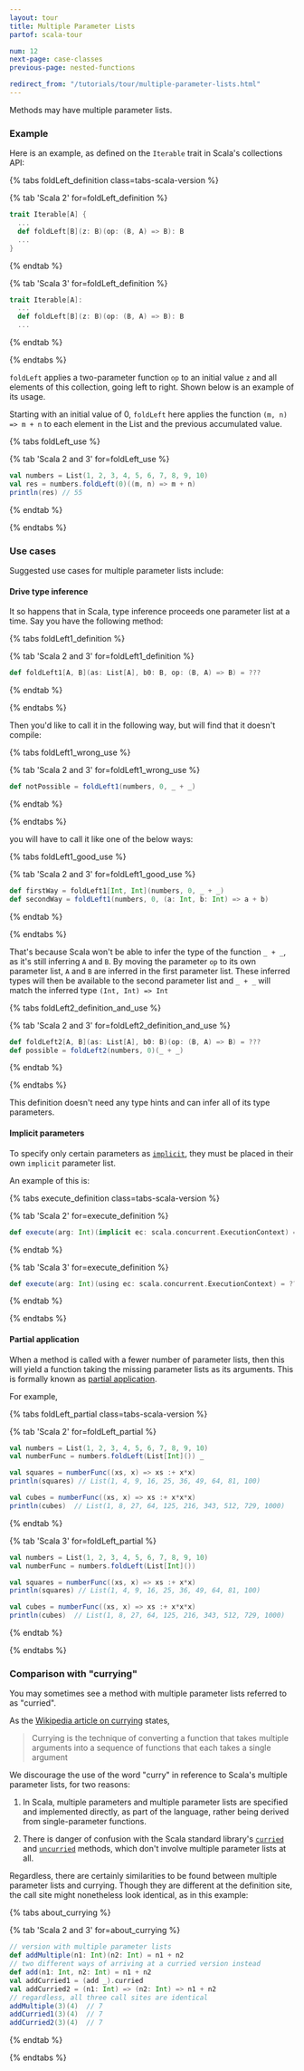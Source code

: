 ```yaml
---
layout: tour
title: Multiple Parameter Lists
partof: scala-tour

num: 12
next-page: case-classes
previous-page: nested-functions

redirect_from: "/tutorials/tour/multiple-parameter-lists.html"
---
```


Methods may have multiple parameter lists.

### Example

Here is an example, as defined on the `Iterable` trait in Scala's collections API:

{% tabs foldLeft_definition class=tabs-scala-version %}

{% tab 'Scala 2' for=foldLeft_definition %}
```scala
trait Iterable[A] {
  ...
  def foldLeft[B](z: B)(op: (B, A) => B): B
  ...
}
```
{% endtab %}

{% tab 'Scala 3' for=foldLeft_definition %}
```scala
trait Iterable[A]:
  ...
  def foldLeft[B](z: B)(op: (B, A) => B): B
  ...
```
{% endtab %}

{% endtabs %}

`foldLeft` applies a two-parameter function `op` to an initial value `z` and all elements of this collection, going left to right. Shown below is an example of its usage.

Starting with an initial value of 0, `foldLeft` here applies the function `(m, n) => m + n` to each element in the List and the previous accumulated value.

{% tabs foldLeft_use %}

{% tab 'Scala 2 and 3' for=foldLeft_use %}
```scala mdoc
val numbers = List(1, 2, 3, 4, 5, 6, 7, 8, 9, 10)
val res = numbers.foldLeft(0)((m, n) => m + n)
println(res) // 55
```
{% endtab %}

{% endtabs %}

### Use cases

Suggested use cases for multiple parameter lists include:

#### Drive type inference

It so happens that in Scala, type inference proceeds one parameter list at a time.
Say you have the following method:

{% tabs foldLeft1_definition %}

{% tab 'Scala 2 and 3' for=foldLeft1_definition %}
```scala mdoc
def foldLeft1[A, B](as: List[A], b0: B, op: (B, A) => B) = ???
```
{% endtab %}

{% endtabs %}

Then you'd like to call it in the following way, but will find that it doesn't compile:

{% tabs foldLeft1_wrong_use %}

{% tab 'Scala 2 and 3' for=foldLeft1_wrong_use %}
```scala mdoc:fail
def notPossible = foldLeft1(numbers, 0, _ + _)
```
{% endtab %}

{% endtabs %}

you will have to call it like one of the below ways:

{% tabs foldLeft1_good_use %}

{% tab 'Scala 2 and 3' for=foldLeft1_good_use %}
```scala mdoc
def firstWay = foldLeft1[Int, Int](numbers, 0, _ + _)
def secondWay = foldLeft1(numbers, 0, (a: Int, b: Int) => a + b)
```
{% endtab %}

{% endtabs %}

That's because Scala won't be able to infer the type of the function `_ + _`, as it's still inferring `A` and `B`. By moving the parameter `op` to its own parameter list, `A` and `B` are inferred in the first parameter list. These inferred types will then be available to the second parameter list and `_ + _` will match the inferred type `(Int, Int) => Int`

{% tabs foldLeft2_definition_and_use %}

{% tab 'Scala 2 and 3' for=foldLeft2_definition_and_use %}
```scala mdoc
def foldLeft2[A, B](as: List[A], b0: B)(op: (B, A) => B) = ???
def possible = foldLeft2(numbers, 0)(_ + _)
```
{% endtab %}

{% endtabs %}

This definition doesn't need any type hints and can infer all of its type parameters.


#### Implicit parameters

To specify only certain parameters as [`implicit`](https://docs.scala-lang.org/tour/implicit-parameters.html), they must be placed in their own `implicit` parameter list.

An example of this is:

{% tabs execute_definition class=tabs-scala-version %}

{% tab 'Scala 2' for=execute_definition %}
```scala mdoc
def execute(arg: Int)(implicit ec: scala.concurrent.ExecutionContext) = ???
```
{% endtab %}

{% tab 'Scala 3' for=execute_definition %}
```scala
def execute(arg: Int)(using ec: scala.concurrent.ExecutionContext) = ???
```
{% endtab %}

{% endtabs %}

#### Partial application

When a method is called with a fewer number of parameter lists, then this will yield a function taking the missing parameter lists as its arguments. This is formally known as [partial application](https://en.wikipedia.org/wiki/Partial_application).

For example,

{% tabs foldLeft_partial class=tabs-scala-version %}

{% tab 'Scala 2' for=foldLeft_partial %}
```scala mdoc:nest
val numbers = List(1, 2, 3, 4, 5, 6, 7, 8, 9, 10)
val numberFunc = numbers.foldLeft(List[Int]()) _

val squares = numberFunc((xs, x) => xs :+ x*x)
println(squares) // List(1, 4, 9, 16, 25, 36, 49, 64, 81, 100)

val cubes = numberFunc((xs, x) => xs :+ x*x*x)
println(cubes)  // List(1, 8, 27, 64, 125, 216, 343, 512, 729, 1000)
```
{% endtab %}

{% tab 'Scala 3' for=foldLeft_partial %}
```scala
val numbers = List(1, 2, 3, 4, 5, 6, 7, 8, 9, 10)
val numberFunc = numbers.foldLeft(List[Int]())

val squares = numberFunc((xs, x) => xs :+ x*x)
println(squares) // List(1, 4, 9, 16, 25, 36, 49, 64, 81, 100)

val cubes = numberFunc((xs, x) => xs :+ x*x*x)
println(cubes)  // List(1, 8, 27, 64, 125, 216, 343, 512, 729, 1000)
```
{% endtab %}

{% endtabs %}

### Comparison with "currying"

You may sometimes see a method with multiple parameter lists referred to as "curried".

As the [Wikipedia article on currying](https://en.wikipedia.org/wiki/Currying) states,

> Currying is the technique of converting a function that takes
> multiple arguments into a sequence of functions that each takes a
> single argument

We discourage the use of the word "curry" in reference to Scala's multiple parameter lists, for two reasons:

1) In Scala, multiple parameters and multiple parameter lists are
specified and implemented directly, as part of the language, rather
being derived from single-parameter functions.

2) There is danger of confusion with the Scala standard library's
[`curried`](https://www.scala-lang.org/api/current/scala/Function2.html#curried:T1=%3E(T2=%3ER))
and [`uncurried`](https://www.scala-lang.org/api/current/scala/Function$.html#uncurried[T1,T2,R](f:T1=%3E(T2=%3ER)):(T1,T2)=%3ER) methods, which don't involve multiple parameter lists at all.

Regardless, there are certainly similarities to be found between
multiple parameter lists and currying. Though they are different at
the definition site, the call site might nonetheless look identical,
as in this example:

{% tabs about_currying %}

{% tab 'Scala 2 and 3' for=about_currying %}
```scala mdoc
// version with multiple parameter lists
def addMultiple(n1: Int)(n2: Int) = n1 + n2
// two different ways of arriving at a curried version instead
def add(n1: Int, n2: Int) = n1 + n2
val addCurried1 = (add _).curried
val addCurried2 = (n1: Int) => (n2: Int) => n1 + n2
// regardless, all three call sites are identical
addMultiple(3)(4)  // 7
addCurried1(3)(4)  // 7
addCurried2(3)(4)  // 7
```
{% endtab %}

{% endtabs %}

